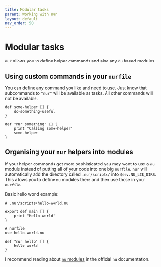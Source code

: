 ```yaml
---
title: Modular tasks
parent: Working with nur
layout: default
nav_order: 50
---
```


# Modular tasks

`nur` allows you to define helper commands and also any `nu` based modules.

## Using custom commands in your `nurfile`

You can define any command you like and need to use. Just know that subcommands to `"nur"` will
be available as tasks. All other commands will not be available.

```shell
def some-helper [] {
    do-something-useful
}

def "nur something" [] {
    print "Calling some-helper"
    some-helper
}
```

## Organising your `nur` helpers into modules

If your helper commands get more sophisticated you may want to use a `nu` module instead of
putting all of your code into one big `nurfile`. `nur` will automatically add the directory
called `.nur/scripts/` into `$env.NU_LIB_DIRS`. This allows you to define `nu` modules there and
then use those in your `nurfile`.

Basic hello world example:
```shell
# .nur/scripts/hello-world.nu

export def main [] {
    print "Hello world"
}
```

```shell
# nurfile
use hello-world.nu

def "nur hello" [] {
    hello-world
}
```

I recommend reading about [`nu` modules](https://www.nushell.sh/book/modules.html) in the official `nu` documentation.
